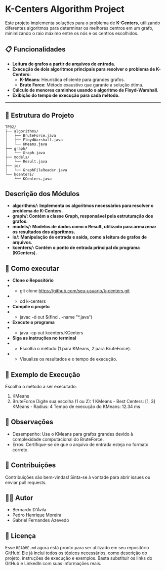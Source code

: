 # K-Centers Algorithm Project

Este projeto implementa soluções para o problema de **K-Centers**, utilizando diferentes algoritmos para determinar os melhores centros em um grafo, minimizando o raio máximo entre os nós e os centros escolhidos.

## 📋 Funcionalidades

- **Leitura de grafos a partir de arquivos de entrada.**
- **Execução de dois algoritmos principais para resolver o problema de K-Centers:**
  - **K-Means**: Heurística eficiente para grandes grafos.
  - **Brute Force**: Método exaustivo que garante a solução ótima.
- **Cálculo de menores caminhos usando o algoritmo de Floyd-Warshall.**
- **Exibição do tempo de execução para cada método.**

---

## 📂 Estrutura do Projeto

```plaintext
TP02/
├── algorithms/
│   ├── BruteForce.java
│   ├── FloydWarshall.java
│   └── KMeans.java
├── graph/
│   └── Graph.java
├── models/
│   └── Result.java
├── io/
│   └── GraphFileReader.java
└── kcenters/
    └── KCenters.java
```

## Descrição dos Módulos
- **algorithms/: Implementa os algoritmos necessários para resolver o problema de K-Centers.**
- **graph/: Contém a classe Graph, responsável pela estruturação dos grafos.**
- **models/: Modelos de dados como o Result, utilizado para armazenar os resultados dos algoritmos.**
- **io/: Manipulação de entrada e saída, como a leitura de grafos de arquivos.**
- **kcenters/: Contém o ponto de entrada principal do programa (KCenters).**

## 🚀 Como executar

- **Clone o Repositório**
-  - git clone https://github.com/seu-usuario/k-centers.git
-  - cd k-centers
- **Compile o projeto**
-  - javac -d out $(find . -name "*.java")
- **Execute o programa**
-  - java -cp out kcenters.KCenters
- **Siga as instruções no terminal**
-  - Escolha o método (1 para KMeans, 2 para BruteForce).
-  - Visualize os resultados e o tempo de execução.
  

## 🧪 Exemplo de Execução

Escolha o método a ser executado:
1. KMeans
2. BruteForce
Digite sua escolha (1 ou 2): 1
KMeans - Best Centers: [1, 3]
KMeans - Radius: 4
Tempo de execução do KMeans: 12.34 ms

## 📝 Observações

- Desempenho: Use o KMeans para grafos grandes devido à complexidade computacional do BruteForce.
- Erros: Certifique-se de que o arquivo de entrada esteja no formato correto.

## 🤝 Contribuições

Contribuições são bem-vindas! Sinta-se à vontade para abrir issues ou enviar pull requests.

## 🧑‍💻 Autor
- Bernardo D'Ávila
- Pedro Henrique Moreira
- Gabriel Fernandes Azevedo

## 📜 Licença

Esse `README.md` agora está pronto para ser utilizado em seu repositório GitHub! Ele já inclui todos os tópicos necessários, como descrição do projeto, instruções de execução e exemplos. Basta substituir os links do GitHub e LinkedIn com suas informações reais.